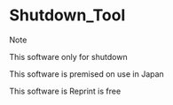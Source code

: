 # Shutdown_Tool
Note
<p>This software only for shutdown
<p>This software is premised on use in Japan
<p>This software is Reprint is free
